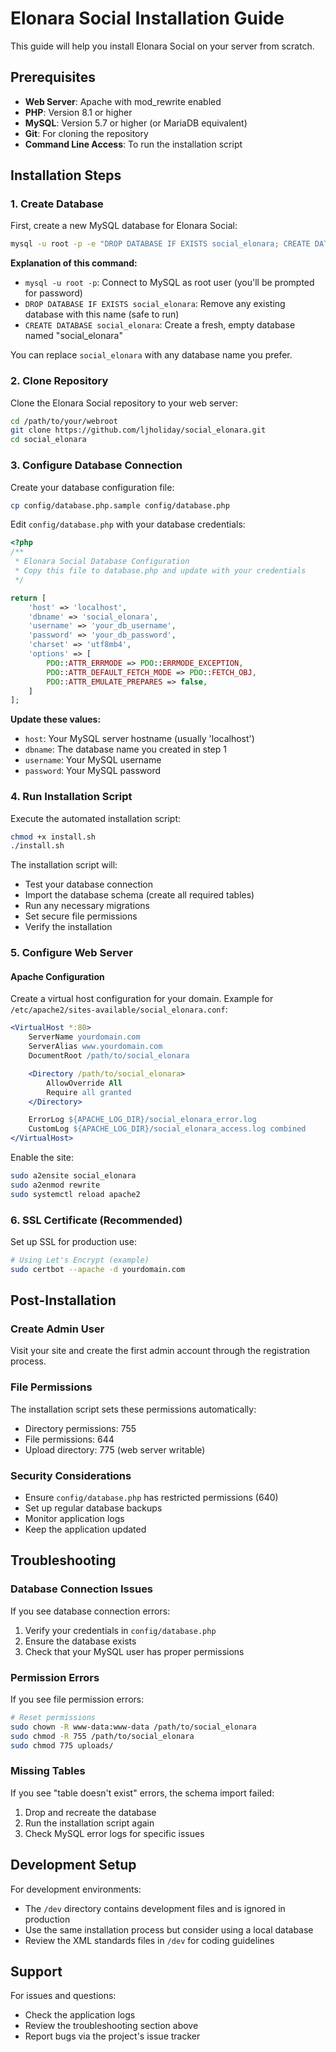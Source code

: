 # Elonara Social Installation Guide

This guide will help you install Elonara Social on your server from scratch.

## Prerequisites

- **Web Server**: Apache with mod_rewrite enabled
- **PHP**: Version 8.1 or higher
- **MySQL**: Version 5.7 or higher (or MariaDB equivalent)
- **Git**: For cloning the repository
- **Command Line Access**: To run the installation script

## Installation Steps

### 1. Create Database

First, create a new MySQL database for Elonara Social:

```bash
mysql -u root -p -e "DROP DATABASE IF EXISTS social_elonara; CREATE DATABASE social_elonara;"
```

**Explanation of this command:**
- `mysql -u root -p`: Connect to MySQL as root user (you'll be prompted for password)
- `DROP DATABASE IF EXISTS social_elonara`: Remove any existing database with this name (safe to run)
- `CREATE DATABASE social_elonara`: Create a fresh, empty database named "social_elonara"

You can replace `social_elonara` with any database name you prefer.

### 2. Clone Repository

Clone the Elonara Social repository to your web server:

```bash
cd /path/to/your/webroot
git clone https://github.com/ljholiday/social_elonara.git
cd social_elonara
```

### 3. Configure Database Connection

Create your database configuration file:

```bash
cp config/database.php.sample config/database.php
```

Edit `config/database.php` with your database credentials:

```php
<?php
/**
 * Elonara Social Database Configuration
 * Copy this file to database.php and update with your credentials
 */

return [
    'host' => 'localhost',
    'dbname' => 'social_elonara',
    'username' => 'your_db_username',
    'password' => 'your_db_password',
    'charset' => 'utf8mb4',
    'options' => [
        PDO::ATTR_ERRMODE => PDO::ERRMODE_EXCEPTION,
        PDO::ATTR_DEFAULT_FETCH_MODE => PDO::FETCH_OBJ,
        PDO::ATTR_EMULATE_PREPARES => false,
    ]
];
```

**Update these values:**
- `host`: Your MySQL server hostname (usually 'localhost')
- `dbname`: The database name you created in step 1
- `username`: Your MySQL username
- `password`: Your MySQL password

### 4. Run Installation Script

Execute the automated installation script:

```bash
chmod +x install.sh
./install.sh
```

The installation script will:
- Test your database connection
- Import the database schema (create all required tables)
- Run any necessary migrations
- Set secure file permissions
- Verify the installation

### 5. Configure Web Server

#### Apache Configuration

Create a virtual host configuration for your domain. Example for `/etc/apache2/sites-available/social_elonara.conf`:

```apache
<VirtualHost *:80>
    ServerName yourdomain.com
    ServerAlias www.yourdomain.com
    DocumentRoot /path/to/social_elonara

    <Directory /path/to/social_elonara>
        AllowOverride All
        Require all granted
    </Directory>

    ErrorLog ${APACHE_LOG_DIR}/social_elonara_error.log
    CustomLog ${APACHE_LOG_DIR}/social_elonara_access.log combined
</VirtualHost>
```

Enable the site:
```bash
sudo a2ensite social_elonara
sudo a2enmod rewrite
sudo systemctl reload apache2
```

### 6. SSL Certificate (Recommended)

Set up SSL for production use:

```bash
# Using Let's Encrypt (example)
sudo certbot --apache -d yourdomain.com
```

## Post-Installation

### Create Admin User

Visit your site and create the first admin account through the registration process.

### File Permissions

The installation script sets these permissions automatically:
- Directory permissions: 755
- File permissions: 644
- Upload directory: 775 (web server writable)

### Security Considerations

- Ensure `config/database.php` has restricted permissions (640)
- Set up regular database backups
- Monitor application logs
- Keep the application updated

## Troubleshooting

### Database Connection Issues

If you see database connection errors:
1. Verify your credentials in `config/database.php`
2. Ensure the database exists
3. Check that your MySQL user has proper permissions

### Permission Errors

If you see file permission errors:
```bash
# Reset permissions
sudo chown -R www-data:www-data /path/to/social_elonara
sudo chmod -R 755 /path/to/social_elonara
sudo chmod 775 uploads/
```

### Missing Tables

If you see "table doesn't exist" errors, the schema import failed:
1. Drop and recreate the database
2. Run the installation script again
3. Check MySQL error logs for specific issues

## Development Setup

For development environments:
- The `/dev` directory contains development files and is ignored in production
- Use the same installation process but consider using a local database
- Review the XML standards files in `/dev` for coding guidelines

## Support

For issues and questions:
- Check the application logs
- Review the troubleshooting section above
- Report bugs via the project's issue tracker